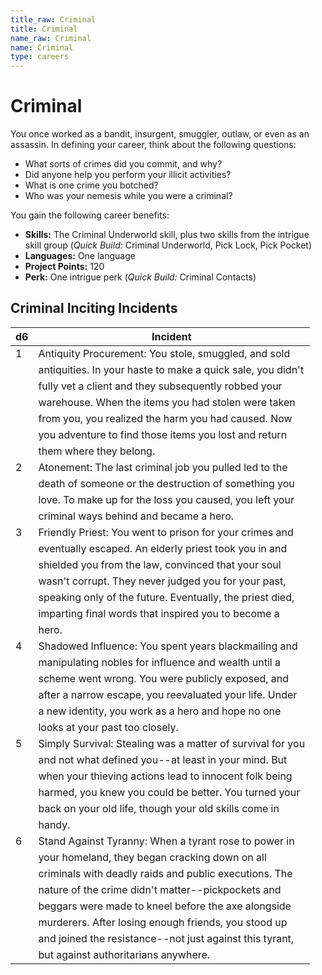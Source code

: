```yaml
---
title_raw: Criminal
title: Criminal
name_raw: Criminal
name: Criminal
type: careers
---
```


# Criminal

You once worked as a bandit, insurgent, smuggler, outlaw, or even as an assassin. In defining your career, think about the following questions:

- What sorts of crimes did you commit, and why?
- Did anyone help you perform your illicit activities?
- What is one crime you botched?
- Who was your nemesis while you were a criminal?

You gain the following career benefits:

- **Skills:** The Criminal Underworld skill, plus two skills from the intrigue skill group (*Quick Build:* Criminal Underworld, Pick Lock, Pick Pocket)
- **Languages:** One language
- **Project Points:** 120
- **Perk:** One intrigue perk (*Quick Build:* Criminal Contacts)

## Criminal Inciting Incidents

| d6  | Incident                                                    |
| --- | ----------------------------------------------------------- |
| 1   | Antiquity Procurement: You stole, smuggled, and sold        |
|     | antiquities. In your haste to make a quick sale, you didn't |
|     | fully vet a client and they subsequently robbed your        |
|     | warehouse. When the items you had stolen were taken         |
|     | from you, you realized the harm you had caused. Now         |
|     | you adventure to find those items you lost and return       |
|     | them where they belong.                                     |
| 2   | Atonement: The last criminal job you pulled led to the      |
|     | death of someone or the destruction of something you        |
|     | love. To make up for the loss you caused, you left your     |
|     | criminal ways behind and became a hero.                     |
| 3   | Friendly Priest: You went to prison for your crimes and     |
|     | eventually escaped. An elderly priest took you in and       |
|     | shielded you from the law, convinced that your soul         |
|     | wasn't corrupt. They never judged you for your past,        |
|     | speaking only of the future. Eventually, the priest died,   |
|     | imparting final words that inspired you to become a         |
|     | hero.                                                       |
| 4   | Shadowed Influence: You spent years blackmailing and        |
|     | manipulating nobles for influence and wealth until a        |
|     | scheme went wrong. You were publicly exposed, and           |
|     | after a narrow escape, you reevaluated your life. Under     |
|     | a new identity, you work as a hero and hope no one          |
|     | looks at your past too closely.                             |
| 5   | Simply Survival: Stealing was a matter of survival for you  |
|     | and not what defined you--at least in your mind. But        |
|     | when your thieving actions lead to innocent folk being      |
|     | harmed, you knew you could be better. You turned your       |
|     | back on your old life, though your old skills come in       |
|     | handy.                                                      |
| 6   | Stand Against Tyranny: When a tyrant rose to power in       |
|     | your homeland, they began cracking down on all              |
|     | criminals with deadly raids and public executions. The      |
|     | nature of the crime didn't matter--pickpockets and          |
|     | beggars were made to kneel before the axe alongside         |
|     | murderers. After losing enough friends, you stood up        |
|     | and joined the resistance--not just against this tyrant,    |
|     | but against authoritarians anywhere.                        |
